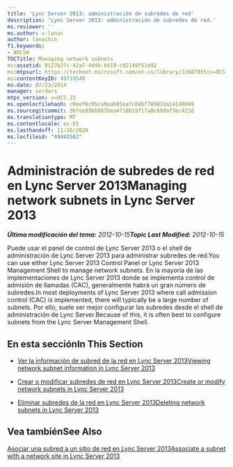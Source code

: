```yaml
---
title: 'Lync Server 2013: administración de subredes de red'
description: 'Lync Server 2013: administración de subredes de red.'
ms.reviewer: ''
ms.author: v-lanac
author: lanachin
f1.keywords:
- NOCSH
TOCTitle: Managing network subnets
ms:assetid: 0127b27c-42a7-4d4b-b419-c92149f51e92
ms:mtpsurl: https://technet.microsoft.com/en-us/library/JJ687955(v=OCS.15)
ms:contentKeyID: 49733540
ms.date: 07/23/2014
manager: serdars
mtps_version: v=OCS.15
ms.openlocfilehash: c0eef6c95ca9aab01eafc686f78982da14140d49
ms.sourcegitcommit: 36fee89bb887bea4f18b19f17a8c69daf5bc423d
ms.translationtype: MT
ms.contentlocale: es-ES
ms.lasthandoff: 11/26/2020
ms.locfileid: "49443562"
---
```

# <a name="managing-network-subnets-in-lync-server-2013"></a><span data-ttu-id="5c53a-103">Administración de subredes de red en Lync Server 2013</span><span class="sxs-lookup"><span data-stu-id="5c53a-103">Managing network subnets in Lync Server 2013</span></span>

<div data-xmlns="http://www.w3.org/1999/xhtml">

<div class="topic" data-xmlns="http://www.w3.org/1999/xhtml" data-msxsl="urn:schemas-microsoft-com:xslt" data-cs="https://msdn.microsoft.com/">

<div data-asp="https://msdn2.microsoft.com/asp">



</div>

<div id="mainSection">

<div id="mainBody"><span data-ttu-id="5c53a-104">

<span> </span></span><span class="sxs-lookup"><span data-stu-id="5c53a-104">

<span> </span></span></span>

<span data-ttu-id="5c53a-105">_**Última modificación del tema:** 2012-10-15_</span><span class="sxs-lookup"><span data-stu-id="5c53a-105">_**Topic Last Modified:** 2012-10-15_</span></span>

<span data-ttu-id="5c53a-106">Puede usar el panel de control de Lync Server 2013 o el shell de administración de Lync Server 2013 para administrar subredes de red.</span><span class="sxs-lookup"><span data-stu-id="5c53a-106">You can use either Lync Server 2013 Control Panel or Lync Server 2013 Management Shell to manage network subnets.</span></span> <span data-ttu-id="5c53a-107">En la mayoría de las implementaciones de Lync Server 2013 donde se implementa control de admisión de llamadas (CAC), generalmente habrá un gran número de subredes.</span><span class="sxs-lookup"><span data-stu-id="5c53a-107">In most deployments of Lync Server 2013 where call admission control (CAC) is implemented, there will typically be a large number of subnets.</span></span> <span data-ttu-id="5c53a-108">Por ello, suele ser mejor configurar las subredes desde el shell de administración de Lync Server.</span><span class="sxs-lookup"><span data-stu-id="5c53a-108">Because of this, it is often best to configure subnets from the Lync Server Management Shell.</span></span>

<div>

## <a name="in-this-section"></a><span data-ttu-id="5c53a-109">En esta sección</span><span class="sxs-lookup"><span data-stu-id="5c53a-109">In This Section</span></span>

  - [<span data-ttu-id="5c53a-110">Ver la información de subred de la red en Lync Server 2013</span><span class="sxs-lookup"><span data-stu-id="5c53a-110">Viewing network subnet information in Lync Server 2013</span></span>](lync-server-2013-viewing-network-subnet-information.md)

  - [<span data-ttu-id="5c53a-111">Crear o modificar subredes de red en Lync Server 2013</span><span class="sxs-lookup"><span data-stu-id="5c53a-111">Create or modify network subnets in Lync Server 2013</span></span>](lync-server-2013-create-or-modify-network-subnets.md)

  - [<span data-ttu-id="5c53a-112">Eliminar subredes de la red en Lync Server 2013</span><span class="sxs-lookup"><span data-stu-id="5c53a-112">Deleting network subnets in Lync Server 2013</span></span>](lync-server-2013-deleting-network-subnets.md)

</div>

<div>

## <a name="see-also"></a><span data-ttu-id="5c53a-113">Vea también</span><span class="sxs-lookup"><span data-stu-id="5c53a-113">See Also</span></span>


[<span data-ttu-id="5c53a-114">Asociar una subred a un sitio de red en Lync Server 2013</span><span class="sxs-lookup"><span data-stu-id="5c53a-114">Associate a subnet with a network site in Lync Server 2013</span></span>](lync-server-2013-associate-a-subnet-with-a-network-site.md)  
  

<span data-ttu-id="5c53a-115"></div>

</div>

<span> </span>

</div>

</div>

</span><span class="sxs-lookup"><span data-stu-id="5c53a-115"></div>

</div>

<span> </span>

</div>

</div>

</span></span></div>

